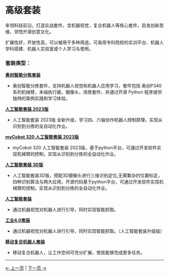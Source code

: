 # 高级套装

率领科技前沿，打造实战套件，含机器视觉，复合机器人等核心套件，启发创新思维，领悟开源创意文化。

扩展性好，开放性高，可以被用于多种用途。可易用专科院校的实训平台、机器人学科搭建、机器人实验室或个人学习与使用。

### 套装类型：
[**奥创智能分拣套装**](./2.1-Product_Introduction.md)
* 奥创智能分拣套件，支持机器人视觉和机器人应用学习，套件包括 奥创P340 系列机械臂，末端执行器，摄像头，场景套件，并通过开源 Python 程序提供独特的案例实践和学习体验。

[**人工智能套装 2023版**](https://docs.elephantrobotics.com/docs/aikit-2023-cn/)
* 人工智能套装 2023版 全新升级，学习四、六轴协作机器人控制原理，实现从识别到分拣的全自动化作业。

[**myCobot 320 人工智能套装 2023版**](https://docs.elephantrobotics.com/docs/aikit-320-2023-cn/)

* myCobot 320 人工智能套装 2023版，基于python平台，可通过开发软件实现机械臂的控制，实现从识别到分拣的全自动化作业。


[**人工智能套装 3D版**](https://docs.elephantrobotics.com/docs/aikit-3D-cn/)

* 人工智能套装3D版，搭配3D摄像头进行三维识别定位,无需繁杂的位置标定，四种识别算法与两大应用，开源代码基于python平台，可通过开发软件实现机械臂的控制，实现从识别到分拣的全自动化作业。

[**人工智能套装**](https://docs.elephantrobotics.com/docs/aikit-2023-cn/)

* 通过机器视觉对机器人进行引导，同时实现智能抓取。

[**工业4.0套装**](https://item.taobao.com/item.htm?id=643582789902)

* 通过机器视觉对机器人进行引导，同时实现智能抓取。（人工智能套装升级版）

[**移动复合机器人套装**](https://docs.elephantrobotics.com/docs/myagv-cn/)

* 移动复合机器人，让工作空间可充分扩展，使其能够完成更多任务。








---
[← 上一页](./1-elephant/1.2-MY_series.md) | [下一页 → ](./2.1-Product_Introduction.md)